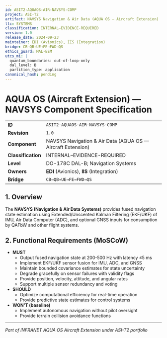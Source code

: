 ```yaml
---
id: ASIT2-AQUAOS-AIR-NAVSYS-COMP
project: ASI-T2
artifact: NAVSYS Navigation & Air Data (AQUA OS — Aircraft Extension)
llc: SYSTEMS
classification: INTERNAL–EVIDENCE-REQUIRED
version: 1.0
release_date: 2024-09-23
maintainer: EDI (Avionics), IIS (Integration)
bridge: CB→QB→UE→FE→FWD→QS
ethics_guard: MAL-EEM
utcs_mi: |
  quantum_boundaries: out-of-loop-only
  dal_level: B
  partition_type: application
canonical_hash: pending
---
```


# AQUA OS (Aircraft Extension) — NAVSYS Component Specification

| | |
| :--- | :--- |
| **ID** | `ASIT2-AQUAOS-AIR-NAVSYS-COMP` |
| **Revision** | `1.0` |
| **Component** | NAVSYS Navigation & Air Data (AQUA OS — Aircraft Extension) |
| **Classification** | INTERNAL–EVIDENCE-REQUIRED |
| **Level** | DO-178C DAL-B; Navigation Systems |
| **Owners** | **EDI** (Avionics), **IIS** (Integration) |
| **Bridge** | `CB→QB→UE→FE→FWD→QS` |

## 1. Overview

The **NAVSYS (Navigation & Air Data Systems)** provides fused navigation state estimation using Extended/Unscented Kalman Filtering (EKF/UKF) of IMU, Air Data Computer (ADC), and optional GNSS inputs for consumption by QAFbW and other flight systems.

## 2. Functional Requirements (MoSCoW)

* **MUST**
    * Output fused navigation state at 200-500 Hz with latency ≤5 ms
    * Implement EKF/UKF sensor fusion for IMU, ADC, and GNSS
    * Maintain bounded covariance estimates for state uncertainty
    * Degrade gracefully on sensor failures with validity flags
    * Provide position, velocity, attitude, and angular rates
    * Support multiple sensor redundancy and voting
* **SHOULD**
    * Optimize computational efficiency for real-time operation
    * Provide predictive state estimates for control systems
* **WON'T (baseline)**
    * Implement autonomous navigation without pilot oversight
    * Provide terrain collision avoidance functions

---

*Part of INFRANET AQUA OS Aircraft Extension under ASI-T2 portfolio*